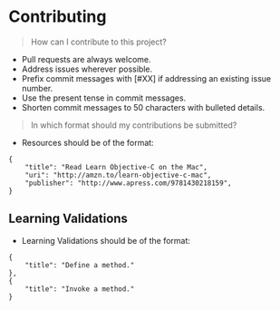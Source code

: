Contributing
============

> How can I contribute to this project?

* Pull requests are always welcome.
* Address issues wherever possible.
* Prefix commit messages with [#XX] if addressing an existing issue number.
* Use the present tense in commit messages.
* Shorten commit messages to 50 characters with bulleted details.

> In which format should my contributions be submitted?

* Resources should be of the format:

```
{
    "title": "Read Learn Objective-C on the Mac",
    "uri": "http://amzn.to/learn-objective-c-mac",
    "publisher": "http://www.apress.com/9781430218159",
}
```

Learning Validations
--------------------

* Learning Validations should be of the format:

```
{
    "title": "Define a method."
},
{
    "title": "Invoke a method."
}
```
